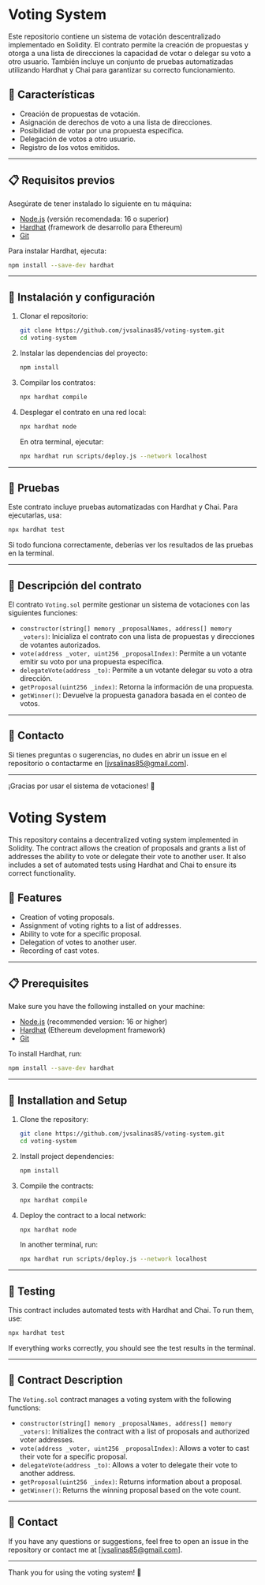 # Voting System

Este repositorio contiene un sistema de votación descentralizado implementado en Solidity. El contrato permite la creación de propuestas y otorga a una lista de direcciones la capacidad de votar o delegar su voto a otro usuario. También incluye un conjunto de pruebas automatizadas utilizando Hardhat y Chai para garantizar su correcto funcionamiento.

## 📌 Características
- Creación de propuestas de votación.
- Asignación de derechos de voto a una lista de direcciones.
- Posibilidad de votar por una propuesta específica.
- Delegación de votos a otro usuario.
- Registro de los votos emitidos.

---

## 📋 Requisitos previos
Asegúrate de tener instalado lo siguiente en tu máquina:

- [Node.js](https://nodejs.org/) (versión recomendada: 16 o superior)
- [Hardhat](https://hardhat.org/) (framework de desarrollo para Ethereum)
- [Git](https://git-scm.com/)

Para instalar Hardhat, ejecuta:
```sh
npm install --save-dev hardhat
```

---

## 🚀 Instalación y configuración
1. Clonar el repositorio:
   ```sh
   git clone https://github.com/jvsalinas85/voting-system.git
   cd voting-system
   ```

2. Instalar las dependencias del proyecto:
   ```sh
   npm install
   ```

3. Compilar los contratos:
   ```sh
   npx hardhat compile
   ```

4. Desplegar el contrato en una red local:
   ```sh
   npx hardhat node
   ```
   En otra terminal, ejecutar:
   ```sh
   npx hardhat run scripts/deploy.js --network localhost
   ```

---

## 🧪 Pruebas
Este contrato incluye pruebas automatizadas con Hardhat y Chai. Para ejecutarlas, usa:
```sh
npx hardhat test
```
Si todo funciona correctamente, deberías ver los resultados de las pruebas en la terminal.

---

## 📜 Descripción del contrato
El contrato `Voting.sol` permite gestionar un sistema de votaciones con las siguientes funciones:

- `constructor(string[] memory _proposalNames, address[] memory _voters)`: Inicializa el contrato con una lista de propuestas y direcciones de votantes autorizados.
- `vote(address _voter, uint256 _proposalIndex)`: Permite a un votante emitir su voto por una propuesta específica.
- `delegateVote(address _to)`: Permite a un votante delegar su voto a otra dirección.
- `getProposal(uint256 _index)`: Retorna la información de una propuesta.
- `getWinner()`: Devuelve la propuesta ganadora basada en el conteo de votos.

---

## 📌 Contacto
Si tienes preguntas o sugerencias, no dudes en abrir un issue en el repositorio o contactarme en [jvsalinas85@gmail.com].

---

¡Gracias por usar el sistema de votaciones! 🎉


# Voting System

This repository contains a decentralized voting system implemented in Solidity. The contract allows the creation of proposals and grants a list of addresses the ability to vote or delegate their vote to another user. It also includes a set of automated tests using Hardhat and Chai to ensure its correct functionality.

## 📌 Features
- Creation of voting proposals.
- Assignment of voting rights to a list of addresses.
- Ability to vote for a specific proposal.
- Delegation of votes to another user.
- Recording of cast votes.

---

## 📋 Prerequisites
Make sure you have the following installed on your machine:

- [Node.js](https://nodejs.org/) (recommended version: 16 or higher)
- [Hardhat](https://hardhat.org/) (Ethereum development framework)
- [Git](https://git-scm.com/)

To install Hardhat, run:
```sh
npm install --save-dev hardhat
```

---

## 🚀 Installation and Setup
1. Clone the repository:
   ```sh
   git clone https://github.com/jvsalinas85/voting-system.git
   cd voting-system
   ```

2. Install project dependencies:
   ```sh
   npm install
   ```

3. Compile the contracts:
   ```sh
   npx hardhat compile
   ```

4. Deploy the contract to a local network:
   ```sh
   npx hardhat node
   ```
   In another terminal, run:
   ```sh
   npx hardhat run scripts/deploy.js --network localhost
   ```

---

## 🧪 Testing
This contract includes automated tests with Hardhat and Chai. To run them, use:
```sh
npx hardhat test
```
If everything works correctly, you should see the test results in the terminal.

---

## 📜 Contract Description
The `Voting.sol` contract manages a voting system with the following functions:

- `constructor(string[] memory _proposalNames, address[] memory _voters)`: Initializes the contract with a list of proposals and authorized voter addresses.
- `vote(address _voter, uint256 _proposalIndex)`: Allows a voter to cast their vote for a specific proposal.
- `delegateVote(address _to)`: Allows a voter to delegate their vote to another address.
- `getProposal(uint256 _index)`: Returns information about a proposal.
- `getWinner()`: Returns the winning proposal based on the vote count.

---

## 📌 Contact
If you have any questions or suggestions, feel free to open an issue in the repository or contact me at [jvsalinas85@gmail.com].

---

Thank you for using the voting system! 🎉

